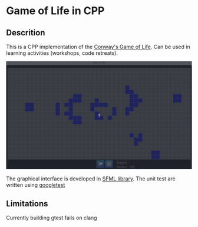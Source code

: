 # Game of Life in CPP

## Descrition
This is a CPP implementation of the [Conway's Game of Life](https://en.wikipedia.org/wiki/Conway%27s_Game_of_Life).
Can be used in learning activities (workshops, code retreats).


![Game of Life](doc/resources/demo.gif)

The graphical interface is developed in [SFML library](https://www.sfml-dev.org/index.php).
The unit test are written using [googletest](https://github.com/google/googletest)

## Limitations
Currently building gtest fails on clang
